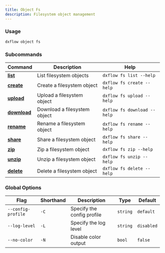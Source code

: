 ```yaml
---
title: Object Fs 
description: Filesystem object management
---
```


### Usage

```bash [Terminal]
dxflow object fs
```

### Subcommands

| Command | Description | Help |
|---------|-------------|------|
| [**list**](/docs/cli/object/fs-list) | List filesystem objects | `dxflow fs list --help` |
| [**create**](/docs/cli/object/fs-create) | Create a filesystem object | `dxflow fs create --help` |
| [**upload**](/docs/cli/object/fs-upload) | Upload a filesystem object | `dxflow fs upload --help` |
| [**download**](/docs/cli/object/fs-download) | Download a filesystem object | `dxflow fs download --help` |
| [**rename**](/docs/cli/object/fs-rename) | Rename a filesystem object | `dxflow fs rename --help` |
| [**share**](/docs/cli/object/fs-share) | Share a filesystem object | `dxflow fs share --help` |
| [**zip**](/docs/cli/object/fs-zip) | Zip a filesystem object | `dxflow fs zip --help` |
| [**unzip**](/docs/cli/object/fs-unzip) | Unzip a filesystem object | `dxflow fs unzip --help` |
| [**delete**](/docs/cli/object/fs-delete) | Delete a filesystem object | `dxflow fs delete --help` |

### Global Options

| Flag | Shorthand | Description | Type | Default |
|------|-----------|-------------|------|---------|
| `--config-profile` | `-C` | Specify the config profile | `string` | `default` |
| `--log-level` | `-L` | Specify the log level | `string` | `disabled` |
| `--no-color` | `-N` | Disable color output | `bool` | `false` |

